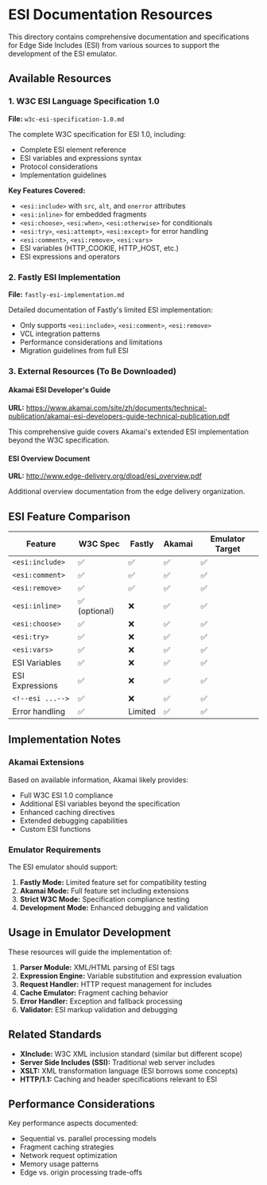 # ESI Documentation Resources

This directory contains comprehensive documentation and specifications for Edge Side Includes (ESI) from various sources to support the development of the ESI emulator.

## Available Resources

### 1. W3C ESI Language Specification 1.0
**File:** `w3c-esi-specification-1.0.md`

The complete W3C specification for ESI 1.0, including:
- Complete ESI element reference
- ESI variables and expressions syntax
- Protocol considerations
- Implementation guidelines

**Key Features Covered:**
- `<esi:include>` with `src`, `alt`, and `onerror` attributes
- `<esi:inline>` for embedded fragments
- `<esi:choose>`, `<esi:when>`, `<esi:otherwise>` for conditionals
- `<esi:try>`, `<esi:attempt>`, `<esi:except>` for error handling
- `<esi:comment>`, `<esi:remove>`, `<esi:vars>`
- ESI variables (HTTP_COOKIE, HTTP_HOST, etc.)
- ESI expressions and operators

### 2. Fastly ESI Implementation
**File:** `fastly-esi-implementation.md`

Detailed documentation of Fastly's limited ESI implementation:
- Only supports `<esi:include>`, `<esi:comment>`, `<esi:remove>`
- VCL integration patterns
- Performance considerations and limitations
- Migration guidelines from full ESI

### 3. External Resources (To Be Downloaded)

#### Akamai ESI Developer's Guide
**URL:** https://www.akamai.com/site/zh/documents/technical-publication/akamai-esi-developers-guide-technical-publication.pdf

This comprehensive guide covers Akamai's extended ESI implementation beyond the W3C specification.

#### ESI Overview Document
**URL:** http://www.edge-delivery.org/dload/esi_overview.pdf

Additional overview documentation from the edge delivery organization.

## ESI Feature Comparison

| Feature | W3C Spec | Fastly | Akamai | Emulator Target |
|---------|----------|--------|---------|------------------|
| `<esi:include>` | ✅ | ✅ | ✅ | ✅ |
| `<esi:comment>` | ✅ | ✅ | ✅ | ✅ |
| `<esi:remove>` | ✅ | ✅ | ✅ | ✅ |
| `<esi:inline>` | ✅ (optional) | ❌ | ✅ | ✅ |
| `<esi:choose>` | ✅ | ❌ | ✅ | ✅ |
| `<esi:try>` | ✅ | ❌ | ✅ | ✅ |
| `<esi:vars>` | ✅ | ❌ | ✅ | ✅ |
| ESI Variables | ✅ | ❌ | ✅ | ✅ |
| ESI Expressions | ✅ | ❌ | ✅ | ✅ |
| `<!--esi ...-->` | ✅ | ❌ | ✅ | ✅ |
| Error handling | ✅ | Limited | ✅ | ✅ |

## Implementation Notes

### Akamai Extensions
Based on available information, Akamai likely provides:
- Full W3C ESI 1.0 compliance
- Additional ESI variables beyond the specification
- Enhanced caching directives
- Extended debugging capabilities
- Custom ESI functions

### Emulator Requirements
The ESI emulator should support:
1. **Fastly Mode:** Limited feature set for compatibility testing
2. **Akamai Mode:** Full feature set including extensions
3. **Strict W3C Mode:** Specification compliance testing
4. **Development Mode:** Enhanced debugging and validation

## Usage in Emulator Development

These resources will guide the implementation of:

1. **Parser Module:** XML/HTML parsing of ESI tags
2. **Expression Engine:** Variable substitution and expression evaluation
3. **Request Handler:** HTTP request management for includes
4. **Cache Emulator:** Fragment caching behavior
5. **Error Handler:** Exception and fallback processing
6. **Validator:** ESI markup validation and debugging

## Related Standards

- **XInclude:** W3C XML inclusion standard (similar but different scope)
- **Server Side Includes (SSI):** Traditional web server includes
- **XSLT:** XML transformation language (ESI borrows some concepts)
- **HTTP/1.1:** Caching and header specifications relevant to ESI

## Performance Considerations

Key performance aspects documented:
- Sequential vs. parallel processing models
- Fragment caching strategies
- Network request optimization
- Memory usage patterns
- Edge vs. origin processing trade-offs 